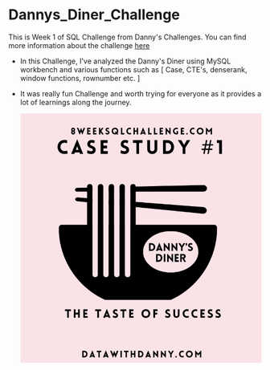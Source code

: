 # Dannys_Diner_Challenge
This is Week 1 of SQL Challenge from Danny's Challenges. You can find more information about the challenge [here](https://8weeksqlchallenge.com/case-study-1/)
- In this Challenge, I've analyzed the Danny's Diner using MySQL workbench and various functions such as [ Case, CTE's, denserank, window functions, rownumber etc. ]
- It was really fun Challenge and worth trying for everyone as it provides a lot of learnings along the journey. 
 
   ![Dannys_Diner](Dannys_Diner_Image.png)
